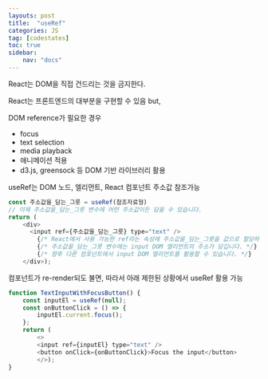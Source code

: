```yaml
---
layouts: post
title:  "useRef"
categories: JS
tag: [codestates]
toc: true
sidebar:
    nav: "docs"
---
```


React는 DOM을 직접 건드리는 것을 금지한다.

React는 프론트엔드의 대부분을 구현할 수 있음 but,

DOM reference가 필요한 경우

- focus
- text selection
- media playback
- 애니메이션 적용
- d3.js, greensock 등 DOM 기반 라이브러리 활용

useRef는 DOM 노드, 엘리먼트, React 컴포넌트 주소값 참조가능
```js
const 주소값을_담는_그릇 = useRef(참조자료형)
// 이제 주소값을_담는_그릇 변수에 어떤 주소값이든 담을 수 있습니다.
return (
    <div>
      <input ref={주소값을_담는_그릇} type="text" />
        {/* React에서 사용 가능한 ref라는 속성에 주소값을_담는_그릇을 값으로 할당하면*/}
        {/* 주소값을_담는_그릇 변수에는 input DOM 엘리먼트의 주소가 담깁니다. */}
        {/* 향후 다른 컴포넌트에서 input DOM 엘리먼트를 활용할 수 있습니다. */}
    </div>);
```

컴포넌트가 re-render되도 불면, 따라서 아래 제한된 상황에서 useRef 활용 가능
```js
function TextInputWithFocusButton() {
    const inputEl = useRef(null);
    const onButtonClick = () => {
        inputEl.current.focus();
    };
    return (
        <>
        <input ref={inputEl} type="text" />
        <button onClick={onButtonClick}>Focus the input</button>
        </>);
}
```